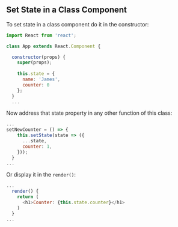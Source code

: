 ## Set State in a Class Component

To set state in a class component do it in the constructor:
```js
import React from 'react';

class App extends React.Component {

  constructor(props) {
    super(props);
    
    this.state = {
      name: 'James',
      counter: 0
    };
  }
  ...
 ```
Now address that state property in any other function of this class:
```js
...
setNewCounter = () => {
    this.setState(state => ({
      ...state,
      counter: 1,
    }));
  }
...
```
Or display it in the `render()`:
```js
...
  render() {
    return (
      <h1>Counter: {this.state.counter}</h1>
    )
  }
...
```
